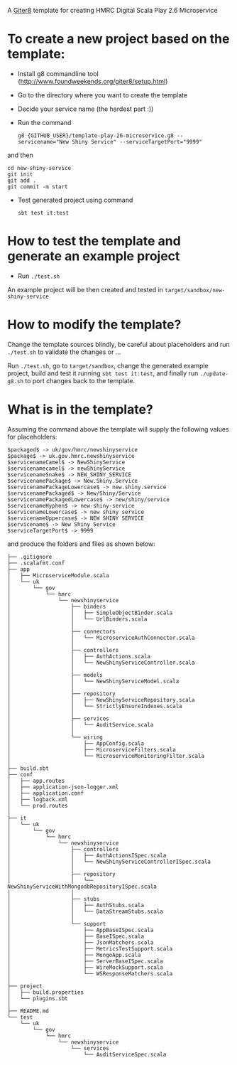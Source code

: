 A [Giter8](http://www.foundweekends.org/giter8/) template for creating HMRC Digital Scala Play 2.6 Microservice

To create a new project based on the template:
==

* Install g8 commandline tool (http://www.foundweekends.org/giter8/setup.html)
* Go to the directory where you want to create the template
* Decide your service name (the hardest part :))
* Run the command

    `g8 {GITHUB_USER}/template-play-26-microservice.g8 --servicename="New Shiny Service" --serviceTargetPort="9999"`
    
and then
    
    cd new-shiny-service
    git init
	git add .
	git commit -m start
  
* Test generated project using command 

    `sbt test it:test`
    

How to test the template and generate an example project 
==

* Run `./test.sh` 

An example project will be then created and tested in `target/sandbox/new-shiny-service`

How to modify the template?
==

Change the template sources blindly, 
be careful about placeholders and run `./test.sh` to validate the changes
or ... 

Run `./test.sh`, go to `target/sandbox`, 
change the generated example project, 
build and test it running `sbt test it:test`,
and finally run `./update-g8.sh` to port changes back to the template.

What is in the template?
==

Assuming the command above 
the template will supply the following values for placeholders:

    $packaged$ -> uk/gov/hmrc/newshinyservice
	$package$ -> uk.gov.hmrc.newshinyservice
	$servicenameCamel$ -> NewShinyService
	$servicenamecamel$ -> newShinyService
	$servicenameSnake$ -> NEW_SHINY_SERVICE
	$servicenamePackage$ -> New.Shiny.Service
	$servicenamePackageLowercase$ -> new.shiny.service
	$servicenamePackaged$ -> New/Shiny/Service
	$servicenamePackagedLowercase$ -> new/shiny/service
	$servicenameHyphen$ -> new-shiny-service
	$servicenameLowercase$ -> new shiny service
	$servicenameUppercase$ -> NEW SHINY SERVICE
	$servicename$ -> New Shiny Service
	$serviceTargetPort$ -> 9999

and produce the folders and files as shown below:

    ├── .gitignore
	├── .scalafmt.conf
	├── app
	│   ├── MicroserviceModule.scala
	│   └── uk
	│       └── gov
	│           └── hmrc
	│               └── newshinyservice
	│                   ├── binders
	│                   │   ├── SimpleObjectBinder.scala
	│                   │   └── UrlBinders.scala
	│                   │
	│                   ├── connectors
	│                   │   └── MicroserviceAuthConnector.scala
	│                   │
	│                   ├── controllers
	│                   │   ├── AuthActions.scala
	│                   │   └── NewShinyServiceController.scala
	│                   │
	│                   ├── models
	│                   │   └── NewShinyServiceModel.scala
	│                   │
	│                   ├── repository
	│                   │   ├── NewShinyServiceRepository.scala
	│                   │   └── StrictlyEnsureIndexes.scala
	│                   │
	│                   ├── services
	│                   │   └── AuditService.scala
	│                   │
	│                   └── wiring
	│                       ├── AppConfig.scala
	│                       ├── MicroserviceFilters.scala
	│                       └── MicroserviceMonitoringFilter.scala
	│
	├── build.sbt
	├── conf
	│   ├── app.routes
	│   ├── application-json-logger.xml
	│   ├── application.conf
	│   ├── logback.xml
	│   └── prod.routes
	│
	├── it
	│   └── uk
	│       └── gov
	│           └── hmrc
	│               └── newshinyservice
	│                   ├── controllers
	│                   │   ├── AuthActionsISpec.scala
	│                   │   └── NewShinyServiceControllerISpec.scala
	│                   │
	│                   ├── repository
	│                   │   └── NewShinyServiceWithMongodbRepositoryISpec.scala
	│                   │
	│                   ├── stubs
	│                   │   ├── AuthStubs.scala
	│                   │   └── DataStreamStubs.scala
	│                   │
	│                   └── support
	│                       ├── AppBaseISpec.scala
	│                       ├── BaseISpec.scala
	│                       ├── JsonMatchers.scala
	│                       ├── MetricsTestSupport.scala
	│                       ├── MongoApp.scala
	│                       ├── ServerBaseISpec.scala
	│                       ├── WireMockSupport.scala
	│                       └── WSResponseMatchers.scala
	│
	├── project
	│   ├── build.properties
	│   └── plugins.sbt
	│
	├── README.md
	└── test
	    └── uk
	        └── gov
	            └── hmrc
	                └── newshinyservice
	                    └── services
	                        └── AuditServiceSpec.scala
